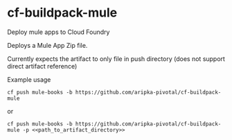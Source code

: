 cf-buildpack-mule
=================

Deploy mule apps to Cloud Foundry

Deploys a Mule App Zip file.

Currently expects the artifact to only file in push directory (does not support direct artifact reference)

Example usage 
```
cf push mule-books -b https://github.com/aripka-pivotal/cf-buildpack-mule
```
or
```
cf push mule-books -b https://github.com/aripka-pivotal/cf-buildpack-mule -p <<path_to_artifact_directory>>
```
